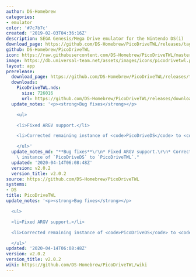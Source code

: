 ```yaml
---
author: DS-Homebrew
categories:
- emulator
color: '#7c7b7c'
created: '2019-02-03T04:36:16Z'
description: SEGA Genesis/Mega Drive emulator for the Nintendo DS(i)
download_page: https://github.com/DS-Homebrew/PicoDriveTWL/releases/tag/v2.0.2
github: DS-Homebrew/PicoDriveTWL
icon: https://raw.githubusercontent.com/DS-Homebrew/PicoDriveTWL/master/genesis-32x32.bmp
image: https://db.universal-team.net/assets/images/icons/picodrivetwl.png
layout: app
prerelease:
  download_page: https://github.com/DS-Homebrew/PicoDriveTWL/releases/tag/v2.0.2
  downloads:
    PicoDriveTWL.nds:
      size: 726016
      url: https://github.com/DS-Homebrew/PicoDriveTWL/releases/download/v2.0.2/PicoDriveTWL.nds
  update_notes: '<p><strong>Bug fixes</strong></p>

    <ul>

    <li>Fixed ARGV support.</li>

    <li>Corrected remaining instance of <code>PicoDriveDS</code> to <code>PicoDriveTWL</code>.</li>

    </ul>'
  update_notes_md: "**Bug fixes**\r\n* Fixed ARGV support.\r\n* Corrected remaining\
    \ instance of `PicoDriveDS` to `PicoDriveTWL`."
  updated: '2020-04-14T06:08:48Z'
  version: v2.0.2
  version_title: v2.0.2
source: https://github.com/DS-Homebrew/PicoDriveTWL
systems:
- DS
title: PicoDriveTWL
update_notes: '<p><strong>Bug fixes</strong></p>

  <ul>

  <li>Fixed ARGV support.</li>

  <li>Corrected remaining instance of <code>PicoDriveDS</code> to <code>PicoDriveTWL</code>.</li>

  </ul>'
updated: '2020-04-14T06:08:48Z'
version: v2.0.2
version_title: v2.0.2
wiki: https://github.com/DS-Homebrew/PicoDriveTWL/wiki
---
```

